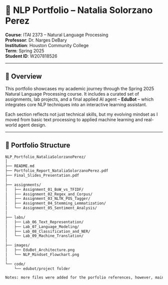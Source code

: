 # 🧠 NLP Portfolio – Natalia Solorzano Perez

**Course**: ITAI 2373 – Natural Language Processing  
**Professor**: Dr. Narges DeBary  
**Institution**: Houston Community College  
**Term**: Spring 2025  
**Student ID**: W207818526  

---

## 📘 Overview

This portfolio showcases my academic journey through the Spring 2025 Natural Language Processing course. It includes a curated set of assignments, lab projects, and a final applied AI agent – **EduBot** – which integrates core NLP techniques into an interactive learning assistant.

Each section reflects not just technical skills, but my evolving mindset as I moved from basic text processing to applied machine learning and real-world agent design.

---

## 🧩 Portfolio Structure

```bash
NLP_Portfolio_NataliaSolorzanoPerez/
│
├── README.md
├── Portfolio_Report_NataliaSolorzanoPerez.pdf
├── Final_Slides_Presentation.pdf
│
├── assignments/
│   ├── Assignment_01_BoW_vs_TFIDF/
│   ├── Assignment_02_Regex_and_Corpus/
│   ├── Assignment_03_NLTK_POS_Tagger/
│   ├── Assignment_04_Stemming_Lemmatization/
│   └── Assignment_05_Sentiment_Analysis/
│
├── labs/
│   ├── Lab_06_Text_Representation/
│   ├── Lab_07_Language_Modeling/
│   ├── Lab_08_Classification_and_NER/
│   └── Lab_09_Machine_Translation/
│
├── images/
│   ├── EduBot_Architecture.png
│   └── NLP_Mindset_Flowchart.png
│
└── code/
    └── edubot/project folder

Notes: more files were added for the porfolio references, however, main idea stays the same, the labs that were important to EduBot were the ones highlighted on the Portfolio, however the report has the complete reflections for each lab and how the knowledge was applied on the making of EduBot.
